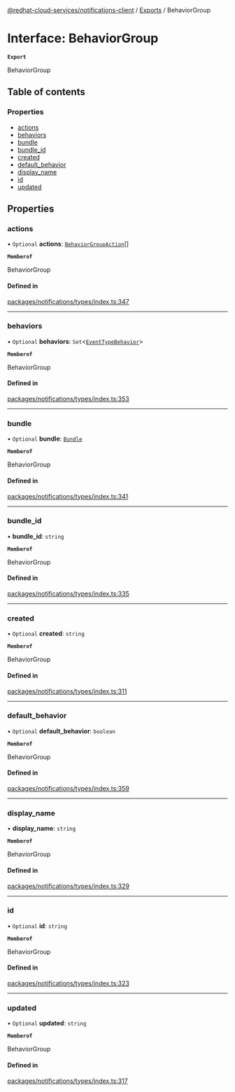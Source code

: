 [@redhat-cloud-services/notifications-client](../README.md) / [Exports](../modules.md) / BehaviorGroup

# Interface: BehaviorGroup

**`Export`**

BehaviorGroup

## Table of contents

### Properties

- [actions](BehaviorGroup.md#actions)
- [behaviors](BehaviorGroup.md#behaviors)
- [bundle](BehaviorGroup.md#bundle)
- [bundle\_id](BehaviorGroup.md#bundle_id)
- [created](BehaviorGroup.md#created)
- [default\_behavior](BehaviorGroup.md#default_behavior)
- [display\_name](BehaviorGroup.md#display_name)
- [id](BehaviorGroup.md#id)
- [updated](BehaviorGroup.md#updated)

## Properties

### actions

• `Optional` **actions**: [`BehaviorGroupAction`](BehaviorGroupAction.md)[]

**`Memberof`**

BehaviorGroup

#### Defined in

[packages/notifications/types/index.ts:347](https://github.com/RedHatInsights/javascript-clients/blob/main/packages/notifications/types/index.ts#L347)

___

### behaviors

• `Optional` **behaviors**: `Set`\<[`EventTypeBehavior`](EventTypeBehavior.md)\>

**`Memberof`**

BehaviorGroup

#### Defined in

[packages/notifications/types/index.ts:353](https://github.com/RedHatInsights/javascript-clients/blob/main/packages/notifications/types/index.ts#L353)

___

### bundle

• `Optional` **bundle**: [`Bundle`](Bundle.md)

**`Memberof`**

BehaviorGroup

#### Defined in

[packages/notifications/types/index.ts:341](https://github.com/RedHatInsights/javascript-clients/blob/main/packages/notifications/types/index.ts#L341)

___

### bundle\_id

• **bundle\_id**: `string`

**`Memberof`**

BehaviorGroup

#### Defined in

[packages/notifications/types/index.ts:335](https://github.com/RedHatInsights/javascript-clients/blob/main/packages/notifications/types/index.ts#L335)

___

### created

• `Optional` **created**: `string`

**`Memberof`**

BehaviorGroup

#### Defined in

[packages/notifications/types/index.ts:311](https://github.com/RedHatInsights/javascript-clients/blob/main/packages/notifications/types/index.ts#L311)

___

### default\_behavior

• `Optional` **default\_behavior**: `boolean`

**`Memberof`**

BehaviorGroup

#### Defined in

[packages/notifications/types/index.ts:359](https://github.com/RedHatInsights/javascript-clients/blob/main/packages/notifications/types/index.ts#L359)

___

### display\_name

• **display\_name**: `string`

**`Memberof`**

BehaviorGroup

#### Defined in

[packages/notifications/types/index.ts:329](https://github.com/RedHatInsights/javascript-clients/blob/main/packages/notifications/types/index.ts#L329)

___

### id

• `Optional` **id**: `string`

**`Memberof`**

BehaviorGroup

#### Defined in

[packages/notifications/types/index.ts:323](https://github.com/RedHatInsights/javascript-clients/blob/main/packages/notifications/types/index.ts#L323)

___

### updated

• `Optional` **updated**: `string`

**`Memberof`**

BehaviorGroup

#### Defined in

[packages/notifications/types/index.ts:317](https://github.com/RedHatInsights/javascript-clients/blob/main/packages/notifications/types/index.ts#L317)
